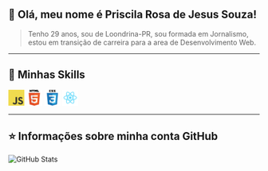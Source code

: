 ## 💜 Olá, meu nome é <strong>Priscila Rosa de Jesus Souza!</strong>

> Tenho 29 anos, sou de Loondrina-PR, sou formada em Jornalismo, estou em transição de carreira para a area de Desenvolvimento Web.

----

## 🚀 Minhas Skills

<code><img height="32" src="https://raw.githubusercontent.com/github/explore/80688e429a7d4ef2fca1e82350fe8e3517d3494d/topics/javascript/javascript.png" alt="Javascript"/></code>
<code><img height="32" src="https://raw.githubusercontent.com/github/explore/80688e429a7d4ef2fca1e82350fe8e3517d3494d/topics/html/html.png" alt="HTML5"/></code>
<code><img height="32" src="https://raw.githubusercontent.com/github/explore/80688e429a7d4ef2fca1e82350fe8e3517d3494d/topics/css/css.png" alt="CSS"/></code>
<code><img height="32" src="https://raw.githubusercontent.com/github/explore/80688e429a7d4ef2fca1e82350fe8e3517d3494d/topics/react/react.png" alt="React"/></code>




---

## ⭐ Informações sobre minha conta GitHub
![GitHub Stats](https://github-readme-stats.vercel.app/api?username=priscilarjsouza&show_icons=true)
